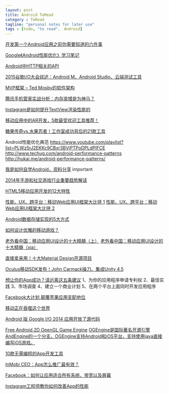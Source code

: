 ```yaml
---
layout: post
title: Android ToRead
category : ToRead
tagline: "personal notes for later use"
tags : [todo, "to read"， Android]
---
```




[开发第一个Android应用之前你需要知道的六件事](http://www.iteye.com/news/30795)

[Google《Android性能优化》学习笔记](http://www.techug.com/android-2)

[Android中HTTP相关的API](http://www.iteye.com/news/30587)

[2015谷歌I/O大会综述：Android M、Android Studio、云端测试工具](http://www.iteye.com/news/30581)

[MVP框架 – Ted Mosby的软件架构](http://www.iteye.com/news/30579)

[腾讯手机管家实战分析：内存突增是为神马？](http://www.iteye.com/news/30566)

[Instagram是如何提升TextView渲染性能的](http://www.iteye.com/news/30490)

[移动应用中的AR开发，5款最受欢迎工具推荐！](http://www.iteye.com/news/30352)

[糖果传奇vs.水果忍者！工作室成功背后的21款工具](http://www.iteye.com/news/30319)

Android性能优化典范
https://www.youtube.com/playlist?list=PLWz5rJ2EKKc9CBxr3BVjPTPoDPLdPIFCE
http://www.techug.com/android-performance-patterns
http://hukai.me/android-performance-patterns/

[我是如何自学Android，资料分享](http://www.techug.com/how-i-learn-android)
important

[2014年手游和社交游戏行业重要趋势解读](http://www.iteye.com/news/30037)

[HTML5移动应用开发的12大特性](http://www.iteye.com/news/29990)

[性能、UX、跨平台：移动Web应用UI框架大比拼 1](http://www.iteye.com/news/29991)
[性能、UX、跨平台：移动Web应用UI框架大比拼 2](http://www.iteye.com/news/29993)

[Android数据存储实现的5大方式](http://www.iteye.com/news/29940)

[如何设计优雅的移动游戏？](http://www.iteye.com/news/29897)

[老外看中国：移动应用UI设计的十大精髓（上）](http://www.iteye.com/news/29889)
[老外看中国：移动应用UI设计的十大精髓（xia）](http://www.iteye.com/news/29890)

[直接拿来用！十大Material Design开源项目](http://www.iteye.com/news/29825)

[Oculus移动SDK发布！John Carmack操刀、集成Unity 4.5](http://www.iteye.com/news/29768)

[想让你的App成功？请远离这五条建议](http://www.iteye.com/news/29764)
1、为你的应用程序申请专利权 
2、最佳实践 
3、市场调查 
4、建立一个商业计划 
5、在两个平台上面同时开发应用程序 

[Facebook大计划 颠覆苹果应用支配地位](http://www.iteye.com/news/29736)

[移动正在吞噬这个世界](http://www.iteye.com/news/29700)

[Android 版 Google I/O 2014 应用开放了源代码](https://github.com/google/iosched) 

[Free Android 2D OpenGL Game Engine](https://github.com/nicolasgramlich/AndEngine)
[OGEngine是国际著名开源引擎AndEngine的一个分支。OGEngine支持Android和iOS平台，支持使用java直接编写iOS游戏。](http://www.ogengine.com/) 

[10款无需编程的App开发工具](http://www.iteye.com/news/28559-10-diy-app-tools-for-app-creating)

[InMobi CEO：App怎么推广最有效？](http://www.iteye.com/news/28393)

[Facebook：如何让应用适合所有系统、带宽以及屏幕](http://www.iteye.com/news/29471)

[Instagram工程师教你如何改善App的性能](http://www.iteye.com/news/29520)










